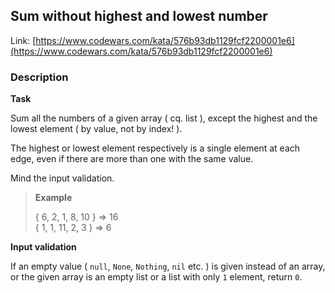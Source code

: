 ## Sum without highest and lowest number

Link: [https://www.codewars.com/kata/576b93db1129fcf2200001e6](https://www.codewars.com/kata/576b93db1129fcf2200001e6)

### Description

**Task**

Sum all the numbers of a given array ( cq. list ), except the highest and the lowest element ( by value, not by index! ).

The highest or lowest element respectively is a single element at each edge, even if there are more than one with the same value.

Mind the input validation.

> **Example**
>
> { 6, 2, 1, 8, 10 } => 16  
> { 1, 1, 11, 2, 3 } => 6

**Input validation**

If an empty value ( `null`, `None`, `Nothing`, `nil` etc. ) is given instead of an array, or the given array is an empty list or a list with only `1` element, return `0`.
